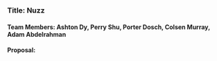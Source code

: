 ### Title: Nuzz
#### Team Members: Ashton Dy, Perry Shu, Porter Dosch, Colsen Murray, Adam Abdelrahman

#### Proposal:
